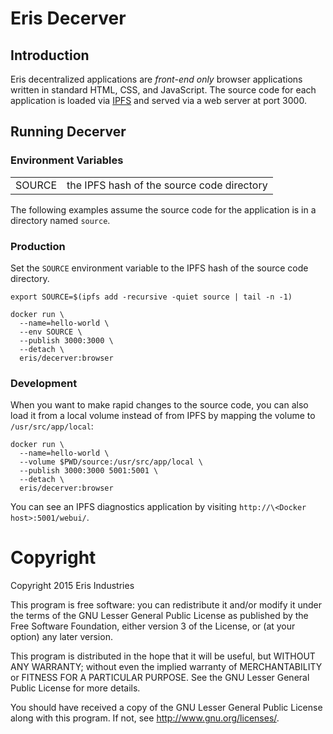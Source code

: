 # Eris Decerver

## Introduction

Eris decentralized applications are *front-end only* browser applications written in standard HTML, CSS, and JavaScript.  The source code for each application is loaded via [IPFS](http://ipfs.io/) and served via a web server at port 3000.

## Running Decerver

### Environment Variables

<table>
<tr><td>SOURCE</td><td>the IPFS hash of the source code directory</td></tr>
</table>

The following examples assume the source code for the application is in a directory named `source`.

### Production

Set the `SOURCE` environment variable to the IPFS hash of the source code directory.

	export SOURCE=$(ipfs add -recursive -quiet source | tail -n -1)

    docker run \
      --name=hello-world \
      --env SOURCE \
      --publish 3000:3000 \
      --detach \
      eris/decerver:browser
      
### Development

When you want to make rapid changes to the source code, you can also load it from a local volume instead of from IPFS by mapping the volume to `/usr/src/app/local`:

    docker run \
      --name=hello-world \
      --volume $PWD/source:/usr/src/app/local \
      --publish 3000:3000 5001:5001 \
      --detach \
      eris/decerver:browser
      
You can see an IPFS diagnostics application by visiting `http://\<Docker host>:5001/webui/`.

# Copyright

Copyright 2015 Eris Industries

This program is free software: you can redistribute it and/or modify
it under the terms of the GNU Lesser General Public License as published by
the Free Software Foundation, either version 3 of the License, or
(at your option) any later version.

This program is distributed in the hope that it will be useful,
but WITHOUT ANY WARRANTY; without even the implied warranty of
MERCHANTABILITY or FITNESS FOR A PARTICULAR PURPOSE.  See the
GNU Lesser General Public License for more details.

You should have received a copy of the GNU Lesser General Public License
along with this program.  If not, see <http://www.gnu.org/licenses/>.